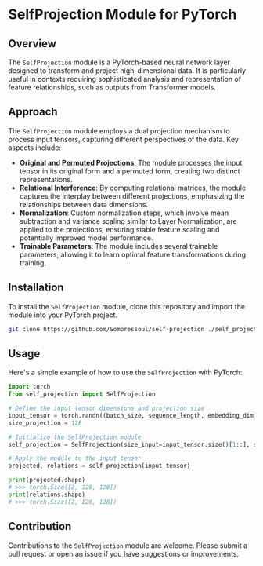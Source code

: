 # SelfProjection Module for PyTorch

## Overview
The `SelfProjection` module is a PyTorch-based neural network layer designed to transform and project high-dimensional data. It is particularly useful in contexts requiring sophisticated analysis and representation of feature relationships, such as outputs from Transformer models.

## Approach
The `SelfProjection` module employs a dual projection mechanism to process input tensors, capturing different perspectives of the data. Key aspects include:

- **Original and Permuted Projections**: The module processes the input tensor in its original form and a permuted form, creating two distinct representations.
- **Relational Interference**: By computing relational matrices, the module captures the interplay between different projections, emphasizing the relationships between data dimensions.
- **Normalization**: Custom normalization steps, which involve mean subtraction and variance scaling similar to Layer Normalization, are applied to the projections, ensuring stable feature scaling and potentially improved model performance.
- **Trainable Parameters**: The module includes several trainable parameters, allowing it to learn optimal feature transformations during training.

## Installation

To install the `SelfProjection` module, clone this repository and import the module into your PyTorch project.

```bash
git clone https://github.com/Sombressoul/self-projection ./self_projection
```

## Usage

Here's a simple example of how to use the `SelfProjection` with PyTorch:

```python
import torch
from self_projection import SelfProjection

# Define the input tensor dimensions and projection size
input_tensor = torch.randn((batch_size, sequence_length, embedding_dim))
size_projection = 128

# Initialize the SelfProjection module
self_projection = SelfProjection(size_input=input_tensor.size()[1::], size_projection=size_projection)

# Apply the module to the input tensor
projected, relations = self_projection(input_tensor)

print(projected.shape)
# >>> torch.Size([2, 128, 128])
print(relations.shape)
# >>> torch.Size([2, 128, 128])
```

## Contribution

Contributions to the `SelfProjection` module are welcome. Please submit a pull request or open an issue if you have suggestions or improvements.
